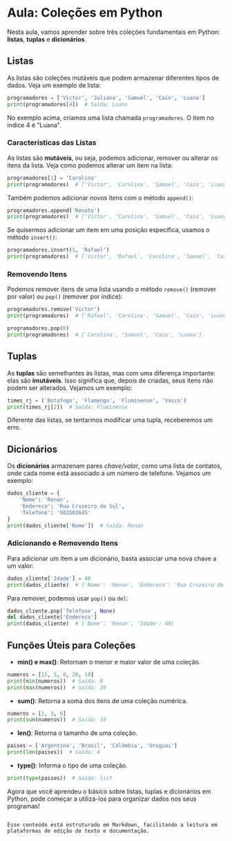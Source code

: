 # Aula: Coleções em Python

Nesta aula, vamos aprender sobre três coleções fundamentais em Python: **listas**, **tuplas** e **dicionários**.

## Listas

As listas são coleções mutáveis que podem armazenar diferentes tipos de dados. Veja um exemplo de lista:

```python
programadores = ['Victor', 'Juliana', 'Samuel', 'Caio', 'Luana']
print(programadores[4])  # Saída: Luana
```


No exemplo acima, criamos uma lista chamada `programadores`. O item no índice 4 é "Luana".

### Características das Listas

As listas são **mutáveis**, ou seja, podemos adicionar, remover ou alterar os itens da lista. Veja como podemos alterar um item na lista:

```python
programadores[1] = 'Carolina'
print(programadores)  # ['Victor', 'Carolina', 'Samuel', 'Caio', 'Luana']
```

Também podemos adicionar novos itens com o método `append()`:

```python
programadores.append('Renato')
print(programadores)  # ['Victor', 'Carolina', 'Samuel', 'Caio', 'Luana', 'Renato']
```

Se quisermos adicionar um item em uma posição específica, usamos o método `insert()`:

```python
programadores.insert(1, 'Rafael')
print(programadores)  # ['Victor', 'Rafael', 'Carolina', 'Samuel', 'Caio', 'Luana']
```

### Removendo Itens

Podemos remover itens de uma lista usando o método `remove()` (remover por valor) ou `pop()` (remover por índice):

```python
programadores.remove('Victor')
print(programadores)  # ['Rafael', 'Carolina', 'Samuel', 'Caio', 'Luana']
```

```python
programadores.pop(0)
print(programadores)  # ['Carolina', 'Samuel', 'Caio', 'Luana']
```

## Tuplas

As **tuplas** são semelhantes às listas, mas com uma diferença importante: elas são **imutáveis**. Isso significa que, depois de criadas, seus itens não podem ser alterados. Vejamos um exemplo:

```python
times_rj = ('Botafogo', 'Flamengo', 'Fluminense', 'Vasco')
print(times_rj[2])  # Saída: Fluminense
```

Diferente das listas, se tentarmos modificar uma tupla, receberemos um erro.

## Dicionários

Os **dicionários** armazenam pares *chave/valor*, como uma lista de contatos, onde cada nome está associado a um número de telefone. Vejamos um exemplo:

```python
dados_cliente = {
    'Nome': 'Renan',
    'Endereco': 'Rua Cruzeiro do Sul',
    'Telefone': '982503645'
}
print(dados_cliente['Nome'])  # Saída: Renan
```

### Adicionando e Removendo Itens

Para adicionar um item a um dicionário, basta associar uma nova chave a um valor:

```python
dados_cliente['Idade'] = 40
print(dados_cliente)  # {'Nome': 'Renan', 'Endereco': 'Rua Cruzeiro do Sul', 'Telefone': '982503645', 'Idade': 40}
```

Para remover, podemos usar `pop()` ou `del`:

```python
dados_cliente.pop('Telefone', None)
del dados_cliente['Endereco']
print(dados_cliente)  # {'Nome': 'Renan', 'Idade': 40}
```

## Funções Úteis para Coleções

- **min() e max()**: Retornam o menor e maior valor de uma coleção.

```python
numeros = [15, 5, 0, 20, 10]
print(min(numeros))  # Saída: 0
print(max(numeros))  # Saída: 20
```

- **sum()**: Retorna a soma dos itens de uma coleção numérica.

```python
numeros = [1, 3, 6]
print(sum(numeros))  # Saída: 10
```

- **len()**: Retorna o tamanho de uma coleção.

```python
paises = ['Argentina', 'Brasil', 'Colômbia', 'Uruguai']
print(len(paises))  # Saída: 4
```

- **type()**: Informa o tipo de uma coleção.

```python
print(type(paises))  # Saída: list
```

Agora que você aprendeu o básico sobre listas, tuplas e dicionários em Python, pode começar a utilizá-los para organizar dados nos seus programas!
```

Esse conteúdo está estruturado em Markdown, facilitando a leitura em plataformas de edição de texto e documentação.
